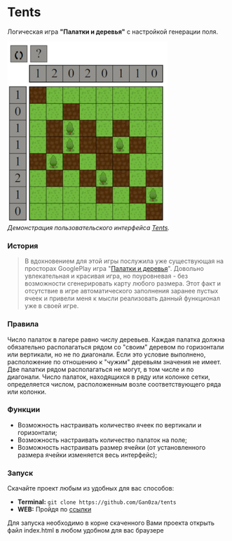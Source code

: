 # Tents

Логическая игра **"Палатки и деревья"** с настройкой генерации поля.

![Screenshot](https://raw.githubusercontent.com/Gan0za/tents/main/res/screenshot.png)<br>
*Демонстрация пользовательского интерфейса [Tents](https://gan0za.github.io/tents/index.html).*

### История

>В вдохновением для этой игры послужила уже существующая на просторах GooglePlay игра "[Палатки и деревья](https://play.google.com/store/apps/details?id=com.frozax.tentsandtrees)". Довольно увлекательная и красивая игра, но поуровневая - без возможности сгенерировать карту любого размера. Этот факт и отсутствие в игре автоматического заполнения заранее пустых ячеек и привели меня к мысли реализовать данный функционал уже в своей игре.

### Правила 

Число палаток в лагере равно числу деревьев. Каждая палатка должна обязательно располагаться рядом со "своим" деревом по горизонтали или вертикали, но не по диагонали. Если это условие выполнено, расположение по отношению к "чужим" деревьям значения не имеет. Две палатки рядом располагаться не могут, в том числе и по диагонали. Число палаток, находящихся в ряду или колонке сетки, определяется числом, расположенным возле соответствующего ряда или колонки.

### Функции

- Возможность настраивать количество ячеек по вертикали и горизонтали;
- Возможность настраивать количество палаток на поле;
- Возможность настраивать размер ячейки (от установленного размера ячейки изменяется весь интерфейс);

### Запуск

Скачайте проект любым из удобных для вас способов:
- **Terminal:** `git clone https://github.com/Gan0za/tents` 
- **WEB:** Пройдя по [ссылки](https://github.com/Gan0za/tents/archive/refs/heads/main.zip)

Для запуска необходимо в корне скаченного Вами проекта открыть файл index.html в любом удобном для вас браузере
